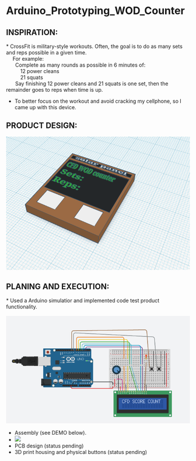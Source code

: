 # Arduino_Prototyping_WOD_Counter
## INSPIRATION:
  <p> * CrossFit is military-style workouts. Often, the goal is to do as many sets and reps possible in a given time.<br>
   &ensp;&ensp; For example: <br> 
     &ensp;&ensp;&ensp; Complete as many rounds as possible in 6 minutes of: <br>
      &ensp;&ensp;&ensp;&ensp;&ensp; 12 power cleans <br>
      &ensp;&ensp;&ensp;&ensp;&ensp; 21 squats <br>
     &ensp;&ensp;&ensp; Say finishing 12 power cleans and 21 squats is one set, then the remainder goes to reps when time is up. <br>
  
  * To better focus on the workout and avoid cracking my cellphone, so I came up with this device.<br> 
  </P>

## PRODUCT DESIGN:

<img src="https://github.com/Haody1064/Arduino_WOD_Counter/blob/main/gif_and_images/WOD_counter_3D_design.png" />

## PLANING AND EXECUTION:
<p> * Used a Arduino simulatior and implemented code test product functionality. <br>
&ensp; <img src="https://github.com/Haody1064/Arduino_WOD_Counter/blob/main/gif_and_images/CircuitSimulation.png" /> <br>
  
* Assembly (see DEMO below). <br>
* <img src="https://github.com/Haody1064/Arduino_WOD_Counter/blob/main/gif_and_images/ezgif.com-gif-maker.gif" /> <br>
* PCB design (status pending) <br>
* 3D print housing and physical buttons (status pending) <br>
</p>
